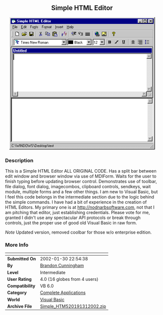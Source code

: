 ﻿<div align="center">

## Simple HTML Editor

<img src="PIC2002130121427850.gif">
</div>

### Description

This is a Simple HTML Editor ALL ORIGINAL CODE. Has a split bar between edit window and browser window via use of MDIForm. Waits for the user to finish typing before updating browser control. Demonstrates use of toolbar, file dialog, font dialog, imagecombos, clipboard controls, sendkeys, wait module, multiple forms and a few other things. I am new to Visual Basic, but I feel this code belongs in the intermediate section due to the logic behind the simple commands. I have had a bit of experience in the creation of HTML Editors. My primary one is at http://nodnarbsoftware.com, not that I am pitching that editor, just establishing credentials. Please vote for me, granted I didn't use any spectacular API protocols or break through controls, just the proper use of good old Visual Basic in raw form.

*Note* Updated version, removed coolbar for those w/o enterprise edition.
 
### More Info
 


<span>             |<span>
---                |---
**Submitted On**   |2002-01-30 22:54:38
**By**             |[Brandon Cunningham](https://github.com/Planet-Source-Code/PSCIndex/blob/master/ByAuthor/brandon-cunningham.md)
**Level**          |Intermediate
**User Rating**    |4.0 (16 globes from 4 users)
**Compatibility**  |VB 6\.0
**Category**       |[Complete Applications](https://github.com/Planet-Source-Code/PSCIndex/blob/master/ByCategory/complete-applications__1-27.md)
**World**          |[Visual Basic](https://github.com/Planet-Source-Code/PSCIndex/blob/master/ByWorld/visual-basic.md)
**Archive File**   |[Simple\_HTM520191312002\.zip](https://github.com/Planet-Source-Code/brandon-cunningham-simple-html-editor__1-31308/archive/master.zip)








